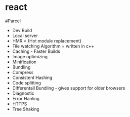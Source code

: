 # react



#Parcel
- Dev Build
- Local server
- HMR = (Hot module replacement)
- File watching Algorithm = written in c++
- Caching - Faster Builds
- Image optimizing
- Minification
- Bundling
- Compress
- Consistent Hashing
- Code splitting
- Differentail Bundling - gives support for older browsers
- Diagnostic
- Error Hanling
- HTTPS
- Tree Shaking